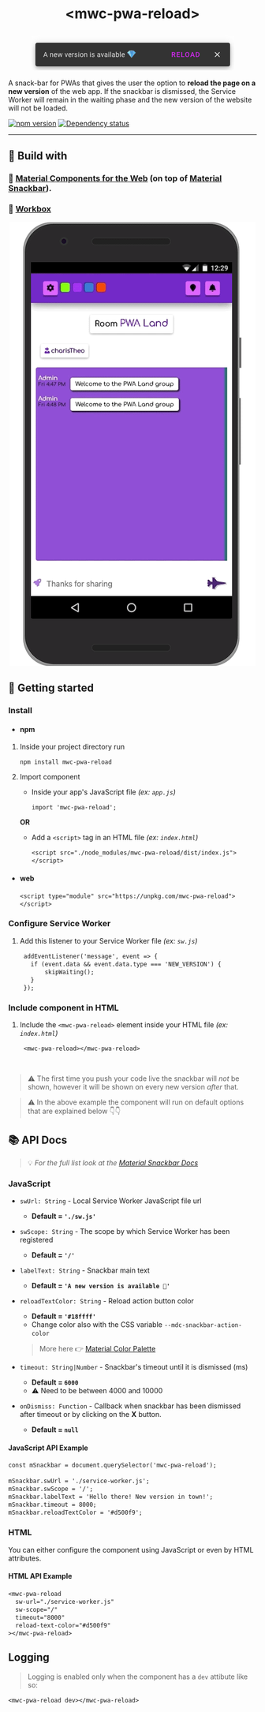 # <p align="center">&lt;mwc-pwa-reload&gt;</p>

<p align="center">
  <img src="https://github.com/charisTheo/mwc-pwa-reload/blob/master/screenshot.png?raw=true" alt="Example material PWA reload snackbar"/>
</p>

A snack-bar for PWAs that gives the user the option to **reload the page on a new version** of the web app. If the snackbar is dismissed, the Service Worker will remain in the waiting phase and the new version of the website will not be loaded.

[![npm version](https://badge.fury.io/js/mwc-pwa-reload.svg)](//npmjs.com/package/mwc-pwa-reload)
[![Dependency status](https://david-dm.org/charisTheo/mwc-pwa-reload.svg)](//npmjs.com/package/mwc-pwa-reload?activeTab=dependencies)

----

## 👷‍ Build with 

### 🧱 [Material Components for the Web](https://github.com/material-components/material-components-web) (on top of [Material Snackbar](https://github.com/material-components/material-components-web-components/tree/master/packages/snackbar)).
### 🧱 [Workbox](https://developers.google.com/web/tools/workbox/modules/workbox-window)

<p align="center">
  <img src="https://github.com/charisTheo/mwc-pwa-reload/blob/master/demo.gif?raw=true" alt="A demo of the reload material snackbar"/>
</p>

## 🚀 Getting started

### Install

- #### npm

1. Inside your project directory run 

       npm install mwc-pwa-reload

2. Import component

   * Inside your app's JavaScript file _(ex: `app.js`)_

         import 'mwc-pwa-reload';

    **OR**

    * Add a `<script>` tag in an HTML file _(ex: `index.html`)_ 

          <script src="./node_modules/mwc-pwa-reload/dist/index.js"></script>

- #### web

      <script type="module" src="https://unpkg.com/mwc-pwa-reload"></script>

### Configure Service Worker

1. Add this listener to your Service Worker file _(ex: `sw.js`)_

        addEventListener('message', event => {
          if (event.data && event.data.type === 'NEW_VERSION') {
              skipWaiting();
          }
        });

### Include component in HTML

1. Include the `<mwc-pwa-reload>` element inside your HTML file _(ex: `index.html`)_

        <mwc-pwa-reload></mwc-pwa-reload>

<br>

> ⚠️ The first time you push your code live the snackbar will _not_ be shown, however it will be shown on every new version _after_ that.

> ⚠️ In the above example the component will run on default options that are explained below 👇👇 

## 📚 API Docs
> 💡 _For the full list look at the [Material Snackbar Docs](https://github.com/material-components/material-components-web-components/tree/master/packages/snackbar#example-usage)_

### JavaScript

* `swUrl: String` - Local Service Worker JavaScript file url
  * **Default = `'./sw.js'`**
  
  
* `swScope: String` - The scope by which Service Worker has been registered
  * **Default = `'/'`**
  
  
* `labelText: String` - Snackbar main text
  * **Default = `'A new version is available 💎'`**
  
  
* `reloadTextColor: String` - Reload action button color
  * **Default = `'#18ffff'`**
  * Change color also with the CSS variable `--mdc-snackbar-action-color`
  > More here 👉 [Material Color Palette](https://material.io/archive/guidelines/style/color.html#color-color-palette)
  
  
* `timeout: String|Number` - Snackbar's timeout until it is dismissed (ms)
  * **Default = `6000`**
  * ⚠️ Need to be between 4000 and 10000
  
* `onDismiss: Function` - Callback when snackbar has been dismissed after timeout or by clicking on the **X** button.
  * **Default = `null`**

#### JavaScript API Example

    const mSnackbar = document.querySelector('mwc-pwa-reload');

    mSnackbar.swUrl = './service-worker.js';
    mSnackbar.swScope = '/';
    mSnackbar.labelText = 'Hello there! New version in town!';
    mSnackbar.timeout = 8000;
    mSnackbar.reloadTextColor = '#d500f9';

  
### HTML

You can either configure the component using JavaScript or even by HTML attributes.

#### HTML API Example
    <mwc-pwa-reload 
      sw-url="./service-worker.js" 
      sw-scope="/"
      timeout="8000"
      reload-text-color="#d500f9"
    ></mwc-pwa-reload>

## Logging

> Logging is enabled only when the component has a `dev` attibute like so:

    <mwc-pwa-reload dev></mwc-pwa-reload>
